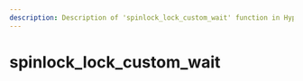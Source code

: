 ```yaml
---
description: Description of 'spinlock_lock_custom_wait' function in HyperDbg Scripts
---
```


# spinlock\_lock\_custom\_wait

